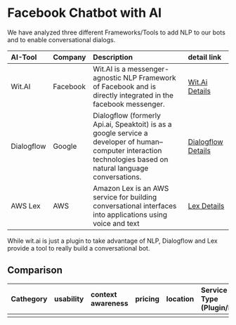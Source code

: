 # Facebook Chatbot with AI

We have analyzed three different Frameworks/Tools to add NLP to our bots and to enable conversational dialogs.

| AI-Tool    | Company  | Description                                                                                                                                | detail link   |
|:-----------|:---------|:-------------------------------------------------------------------------------------------------------------------------------------------|:---|
| Wit.AI     | Facebook | Wit.AI is a messenger-agnostic NLP Framework of Facebook and is directly integrated in the facebook messenger.                                                                                  |  [Wit.Ai Details](wit_ai/README.md)  |
| Dialogflow | Google   | Dialogflow (formerly Api.ai, Speaktoit) is as a google service a developer of human–computer interaction technologies based on natural language conversations. | [Dialogflow Details](dialogflow/README.md)   |
| AWS Lex    | AWS      | Amazon Lex is an AWS service for building conversational interfaces into applications using voice and text                                 |  [Lex Details](lex/README.md)  |

While wit.ai is just a plugin to take advantage of NLP, Dialogflow and Lex provide a tool to really build a conversational bot.

## Comparison

| Cathegory | usability | context awareness | pricing | location | Service Type (Plugin/Bot)   |
|:----------|:----------|:------------------|:--------|:----------------|:---|
|           |           |                   |         |                 |    |
